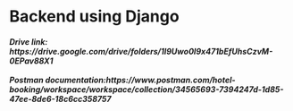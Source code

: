 <h1>Backend using Django</h1>

<h5>
Drive link: https://drive.google.com/drive/folders/1I9Uwo0I9x471bEfUhsCzvM-0EPav88X1
<br><br>
Postman documentation:https://www.postman.com/hotel-booking/workspace/workspace/collection/34565693-7394247d-1d85-47ee-8de6-18c6cc358757
</h5>
